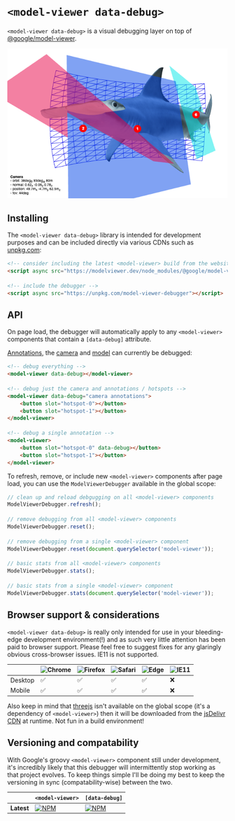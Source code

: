 # `<model-viewer data-debug>`

`<model-viewer data-debug>` is a visual debugging layer on top of [@google/model-viewer](https://www.npmjs.com/package/@google/model-viewer).

![Visually debugging model-viewer component](https://raw.githubusercontent.com/theprojectsomething/model-viewer-debugger/master/screenshot.png)

## Installing

The `<model-viewer data-debug>` library is intended for development purposes and can be included directly via various CDNs such as [unpkg.com](https://unpkg.com):
```html
<!-- consider including the latest <model-viewer> build from the website -->
<script async src="https://modelviewer.dev/node_modules/@google/model-viewer/dist/model-viewer.js"></script>

<!-- include the debugger -->
<script async src="https://unpkg.com/model-viewer-debugger"></script>
```

## API

On page load, the debugger will automatically apply to any `<model-viewer>` components that contain a `[data-debug]` attribute.

[Annotations](https://modelviewer.dev/examples/annotations.html), the [camera](https://modelviewer.dev/examples/staging-and-camera-control.html) and [model](https://modelviewer.dev/examples/model-formats.html) can currently be debugged:

```html
<!-- debug everything -->
<model-viewer data-debug></model-viewer>

<!-- debug just the camera and annotations / hotspots -->
<model-viewer data-debug="camera annotations">
    <button slot="hotspot-0"></button>
    <button slot="hotspot-1"></button>
</model-viewer>

<!-- debug a single annotation -->
<model-viewer>
    <button slot="hotspot-0" data-debug></button>
    <button slot="hotspot-1"></button>
</model-viewer>
```

To refresh, remove, or include new `<model-viewer>` components after page load, you can use the `ModelViewerDebugger` available in the global scope:

```js
// clean up and reload debgugging on all <model-viewer> components
ModelViewerDebugger.refresh();

// remove debugging from all <model-viewer> components
ModelViewerDebugger.reset();

// remove debugging from a single <model-viewer> component
ModelViewerDebugger.reset(document.querySelector('model-viewer'));

// basic stats from all <model-viewer> components
ModelViewerDebugger.stats();

// basic stats from a single <model-viewer> component
ModelViewerDebugger.stats(document.querySelector('model-viewer'));
```


## Browser support & considerations

`<model-viewer data-debug>` is really only intended for use in your bleeding-edge development environment(!) and as such very little attention has been paid to browser support. Please feel free to suggest fixes for any glaringly obvious cross-browser issues. IE11 is not supported.


|               | ![Chrome](https://github.com/alrra/browser-logos/raw/master/src/chrome/chrome_32x32.png) | ![Firefox](https://github.com/alrra/browser-logos/raw/master/src/firefox/firefox_32x32.png) | ![Safari](https://github.com/alrra/browser-logos/raw/master/src/safari/safari_32x32.png) | ![Edge](https://github.com/alrra/browser-logos/raw/master/src/edge/edge_32x32.png) | ![IE11](https://github.com/alrra/browser-logos/raw/master/src/archive/internet-explorer_9-11/internet-explorer_9-11_32x32.png) |
| -------- | --- | --- | --- | --- | --- |
| Desktop  | ✅  | ✅  | ✅  | ✅  | ❌ |
| Mobile   | ✅  | ✅  | ✅  | ✅  | ❌ |

Also keep in mind that [threejs](https://www.npmjs.com/package/three) isn't available on the global scope (it's a dependency of `<model-viewer>`) then it will be downloaded from the [jsDelivr CDN](https://cdn.jsdelivr.net/gh/mrdoob/three.js/build/three.js) at runtime. Not fun in a build environment!


## Versioning and compatability

With Google's groovy `<model-viewer>` component still under development, it's incredibly likely that this debugger will intermittently stop working as that project evolves. To keep things simple I'll be doing my best to keep the versioning in sync (compatability-wise) between the two.

|               | `<model-viewer>` | `[data-debug]` |
| -------- | --- | --- |
| **Latest**  | [![NPM](https://img.shields.io/npm/v/@google/model-viewer.svg)](https://www.npmjs.com/package/@google/model-viewer) | [![NPM](https://img.shields.io/npm/v/model-viewer-debugger.svg)](https://www.npmjs.com/package/model-viewer-debugger)